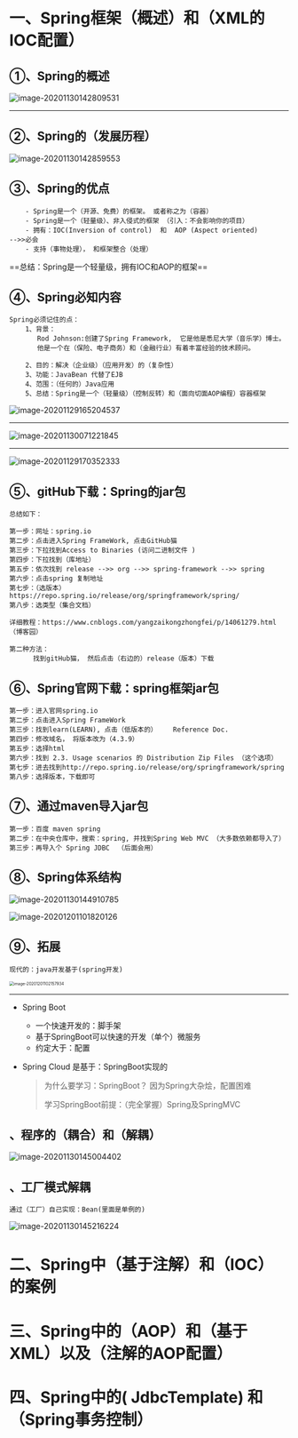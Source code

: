 

# 一、Spring框架（概述）和（XML的IOC配置）

## ①、Spring的概述



![image-20201130142809531](https://gitee.com/sheep-are-flying-in-the-sky/my-picture/raw/master/picture3/image-20201130142809531.png)



---

## ②、Spring的（发展历程）

![image-20201130142859553](https://gitee.com/sheep-are-flying-in-the-sky/my-picture/raw/master/picture3/image-20201130142859553.png)



## ③、Spring的优点

		- Spring是一个（开源、免费）的框架。 或者称之为（容器）
		- Spring是一个（轻量级）、非入侵式的框架 （引入：不会影响你的项目）
		- 拥有：IOC(Inversion of control)  和  AOP (Aspect oriented)       -->>必会
		- 支持（事物处理）， 和框架整合（处理）



==总结：Spring是一个轻量级，拥有IOC和AOP的框架==



## ④、Spring必知内容

~~~
Spring必须记住的点：
	1、背景：
	   Rod Johnson:创建了Spring Framework,  它是他是悉尼大学（音乐学）博士。
	   他是一个在（保险、电子商务）和（金融行业）有着丰富经验的技术顾问。
	   
    2、目的：解决（企业级）（应用开发）的（复杂性）
    3、功能：JavaBean 代替了EJB
    4、范围：（任何的）Java应用
    5、总结：Spring是一个（轻量级）（控制反转）和（面向切面AOP编程）容器框架
~~~



![image-20201129165204537](https://gitee.com/sheep-are-flying-in-the-sky/my-picture/raw/master/picture3/image-20201129165204537.png)

---



![image-20201130071221845](https://gitee.com/sheep-are-flying-in-the-sky/my-picture/raw/master/picture3/image-20201130071221845.png)



---



![image-20201129170352333](https://gitee.com/sheep-are-flying-in-the-sky/my-picture/raw/master/picture3/image-20201129170352333.png)





## ⑤、gitHub下载：Spring的jar包

```
总结如下：

第一步：网址：spring.io
第二步：点击进入Spring FrameWork, 点击GitHub猫
第三步：下拉找到Access to Binaries (访问二进制文件 )
第四步：下拉找到（库地址）
第五步：依次找到 release -->> org -->> spring-framework -->> spring
第六步：点击spring 复制地址
第七步：（选版本）https://repo.spring.io/release/org/springframework/spring/ 
第八步：选类型（集合文档）

详细教程：https://www.cnblogs.com/yangzaikongzhongfei/p/14061279.html  （博客园）

第二种方法：
      找到gitHub猫， 然后点击（右边的）release（版本）下载
```



## ⑥、Spring官网下载：spring框架jar包

~~~
第一步：进入官网spring.io
第二步：点击进入Spring FrameWork
第三步：找到learn(LEARN), 点击（低版本的）	Reference Doc. 
第四步：修改域名， 将版本改为（4.3.9）
第五步：选择html
第六步：找到 2.3. Usage scenarios 的 Distribution Zip Files （这个选项）
第七步：进去找到http://repo.spring.io/release/org/springframework/spring 
第八步：选择版本，下载即可
~~~



## ⑦、通过maven导入jar包

~~~
第一步：百度 maven spring
第二步：在中央仓库中，搜索：spring, 并找到Spring Web MVC （大多数依赖都导入了）
第三步：再导入个 Spring JDBC  （后面会用）
~~~



## ⑧、Spring体系结构

![image-20201130144910785](https://gitee.com/sheep-are-flying-in-the-sky/my-picture/raw/master/picture3/image-20201130144910785.png)

![image-20201201101820126](https://gitee.com/sheep-are-flying-in-the-sky/my-picture/raw/master/picture3/image-20201201101820126.png)



## ⑨、拓展



~~~
现代的：java开发基于(spring开发)
~~~

<img src="https://gitee.com/sheep-are-flying-in-the-sky/my-picture/raw/master/picture3/image-20201201102157934.png" alt="image-20201201102157934" style="zoom:50%;" />

---



- Spring Boot
  - 一个快速开发的：脚手架
  - 基于SpringBoot可以快速的开发（单个）微服务
  - 约定大于：配置

- Spring Cloud 是基于：SpringBoot实现的





   >为什么要学习：SpringBoot？   因为Spring大杂烩，配置困难 
   >
   >学习SpringBoot前提：（完全掌握）Spring及SpringMVC



## 、程序的（耦合）和（解耦）

![image-20201130145004402](https://gitee.com/sheep-are-flying-in-the-sky/my-picture/raw/master/picture3/image-20201130145004402.png)





## 、工厂模式解耦

```
通过（工厂）自己实现：Bean(里面是单例的)
```

![image-20201130145216224](https://gitee.com/sheep-are-flying-in-the-sky/my-picture/raw/master/picture3/image-20201130145216224.png)







# 二、Spring中（基于注解）和（IOC）的案例











# 三、Spring中的（AOP）和（基于XML）以及（注解的AOP配置）



# 四、Spring中的( JdbcTemplate)  和 （Spring事务控制）